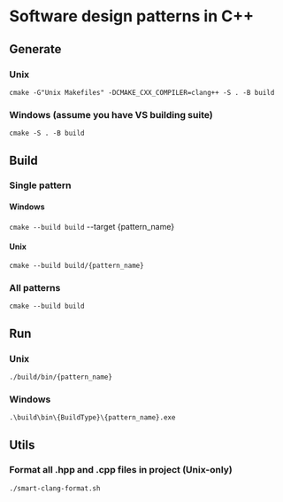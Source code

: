 # Software design patterns in C++

## Generate

### Unix

`cmake -G"Unix Makefiles" -DCMAKE_CXX_COMPILER=clang++ -S . -B build`

### Windows (assume you have VS building suite)

`cmake -S . -B build`

## Build

### Single pattern

#### Windows

`cmake --build build` --target {pattern_name}

#### Unix

`cmake --build build/{pattern_name}`

### All patterns

`cmake --build build`

## Run

### Unix

`./build/bin/{pattern_name}`

### Windows

`.\build\bin\{BuildType}\{pattern_name}.exe`

## Utils

### Format all .hpp and .cpp files in project (Unix-only)

`./smart-clang-format.sh`
